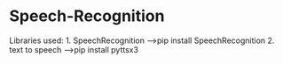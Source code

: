 # Speech-Recognition

Libraries used:
      1. SpeechRecognition  -->pip install SpeechRecognition
      2. text to speech     -->pip install pyttsx3            
